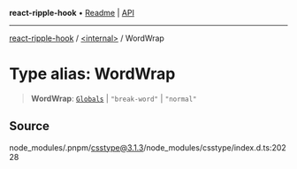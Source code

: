 **react-ripple-hook** • [Readme](../../README.md) \| [API](../../globals.md)

---

[react-ripple-hook](../../README.md) / [\<internal\>](../README.md) / WordWrap

# Type alias: WordWrap

> **WordWrap**: [`Globals`](Globals.md) \| `"break-word"` \| `"normal"`

## Source

node_modules/.pnpm/csstype@3.1.3/node_modules/csstype/index.d.ts:20228

